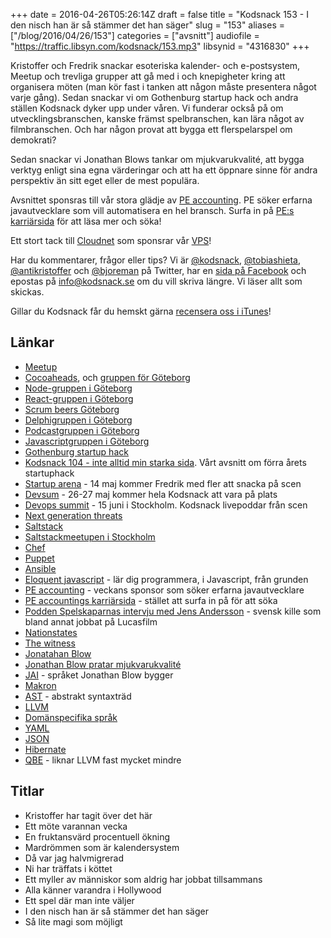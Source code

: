 +++
date = 2016-04-26T05:26:14Z
draft = false
title = "Kodsnack 153 - I den nisch han är så stämmer det han säger"
slug = "153"
aliases = ["/blog/2016/04/26/153"]
categories = ["avsnitt"]
audiofile = "https://traffic.libsyn.com/kodsnack/153.mp3"
libsynid = "4316830"
+++

Kristoffer och Fredrik snackar esoteriska kalender- och e-postsystem, Meetup och trevliga grupper att gå med i och knepigheter kring att organisera möten (man kör fast i tanken att någon måste presentera något varje gång). Sedan snackar vi om Gothenburg startup hack och andra ställen Kodsnack dyker upp under våren. Vi funderar också på om utvecklingsbranschen, kanske främst spelbranschen, kan lära något av filmbranschen. Och har någon provat  att bygga ett flerspelarspel om demokrati?

Sedan snackar vi Jonathan Blows tankar om mjukvarukvalité, att bygga verktyg enligt sina egna värderingar och att ha ett öppnare sinne för andra perspektiv än sitt eget eller de mest populära.

Avsnittet sponsras till vår stora glädje av [PE accounting](http://www.accounting.pe/). PE söker erfarna javautvecklare som vill automatisera en hel bransch. Surfa in på [PE:s karriärsida](http://www.accounting.pe/karriar) för att läsa mer och söka!

Ett stort tack till [Cloudnet](http://www.cloudnet.se) som sponsrar vår [VPS](http://en.wikipedia.org/wiki/Virtual_private_server)!

Har du kommentarer, frågor eller tips? Vi är [@kodsnack](https://www.twitter.com/kodsnack), [@tobiashieta](https://www.twitter.com/tobiashieta), [@antikristoffer](https://www.twitter.com/antikristoffer) och [@bjoreman](https://www.twitter.com/bjoreman) på Twitter, har en [sida på Facebook](https://www.facebook.com/kodsnack) och epostas på [info@kodsnack.se](mailto:info@kodsnack.se) om du vill skriva längre. Vi läser allt som skickas.

Gillar du Kodsnack får du hemskt gärna [recensera oss i iTunes](http://itunes.apple.com/se/podcast/kodsnack/id561631498?l=en)!

## Länkar ##
* [Meetup](http://www.meetup.com/)
* [Cocoaheads](http://cocoaheads.org/), och [gruppen för Göteborg](http://www.meetup.com/cocoaheads-goteborg/)
* [Node-gruppen i Göteborg](http://www.meetup.com/gbgnodejs/)
* [React-gruppen i Göteborg](http://www.meetup.com/ReactJS-Goteborg/)
* [Scrum beers Göteborg](http://www.meetup.com/Scrum-beers-Goteborg/)
* [Delphigruppen i Göteborg](http://www.meetup.com/delphi-gbg/)
* [Podcastgruppen i Göteborg](http://www.meetup.com/Goteborg-Podcasting-Meetup-GOT-Poddradio/)
* [Javascriptgruppen i Göteborg](http://www.meetup.com/got-js/)
* [Gothenburg startup hack](http://www.gbgstartuphack.com/)
* [Kodsnack 104 - inte alltid min starka sida](https://kodsnack.se/104/). Vårt avsnitt om förra årets startuphack
* [Startup arena](http://www.gbgtechweek.com/#startuparena) - 14 maj kommer Fredrik med fler att snacka på scen
* [Devsum](http://www.devsum.se/) - 26-27 maj kommer hela Kodsnack att vara på plats
* [Devops summit](http://techworld.event.idg.se/event/devops-summit-2016/) - 15 juni i Stockholm. Kodsnack livepoddar från scen
* [Next generation threats](http://techworld.event.idg.se/event/ngt16/)
* [Saltstack](http://saltstack.com/)
* [Saltstackmeetupen i Stockholm](http://www.meetup.com/SaltStack-Stockholm/)
* [Chef](https://en.wikipedia.org/wiki/Chef_%28software%29)
* [Puppet](https://en.wikipedia.org/wiki/Puppet_%28software%29)
* [Ansible](https://en.wikipedia.org/wiki/Ansible_%28software%29)
* [Eloquent javascript](http://eloquentjavascript.net/00_intro.html) - lär dig programmera, i Javascript, från grunden
* [PE accounting](http://www.accounting.pe/) - veckans sponsor som söker erfarna javautvecklare
* [PE accountings karriärsida](http://www.accounting.pe/karriar) - stället att surfa in på för att söka
* [Podden Spelskaparnas intervju med Jens Andersson](http://spelskaparna.com/episode/5/) - svensk kille som bland annat jobbat på Lucasfilm
* [Nationstates](https://www.nationstates.net)
* [The witness](https://en.wikipedia.org/wiki/The_Witness_%282016_video_game%29)
* [Jonatahan Blow](https://en.wikipedia.org/wiki/Jonathan_Blow)
* [Jonathan Blow pratar mjukvarukvalité](https://www.youtube.com/watch?v=k56wra39lwA)
* [JAI](https://github.com/BSVino/JaiPrimer/blob/master/JaiPrimer.md) - språket Jonathan Blow bygger
* [Makron](https://en.wikipedia.org/wiki/Macro_%28computer_science%29)
* [AST](https://en.wikipedia.org/wiki/Abstract_syntax_tree) - abstrakt syntaxträd
* [LLVM](http://www.llvm.org/)
* [Domänspecifika språk](https://en.wikipedia.org/wiki/Domain-specific_language)
* [YAML](https://en.wikipedia.org/wiki/YAML)
* [JSON](https://en.wikipedia.org/wiki/JSON)
* [Hibernate](http://hibernate.org/)
* [QBE](http://c9x.me/compile/) - liknar LLVM fast mycket mindre

## Titlar ##
* Kristoffer har tagit över det här
* Ett möte varannan vecka
* En fruktansvärd procentuell ökning
* Mardrömmen som är kalendersystem
* Då var jag halvmigrerad
* Ni har träffats i köttet
* Ett myller av människor som aldrig har jobbat tillsammans
* Alla känner varandra i Hollywood
* Ett spel där man inte väljer
* I den nisch han är så stämmer det han säger
* Så lite magi som möjligt